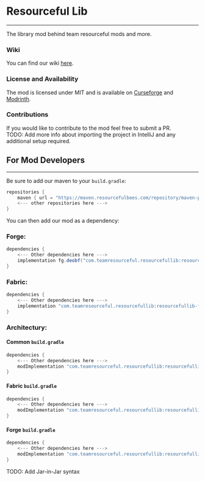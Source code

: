 # Resourceful Lib
<hr>

The library mod behind team resourceful mods and more.

### Wiki

You can find our wiki [here](https://lib.wiki.teamresourceful.com/).

### License and Availability

The mod is licensed under MIT and is available on [Curseforge](https://www.curseforge.com/minecraft/mc-mods/resourceful-lib) and [Modrinth](https://modrinth.com/mod/resourceful-lib).

### Contributions

If you would like to contribute to the mod feel free to submit a PR.
<br>TODO: Add more info about importing the project in IntelliJ and any additional setup required.

## For Mod Developers
<hr>

Be sure to add our maven to your `build.gradle`:
```gradle
repositories {
    maven { url = "https://maven.resourcefulbees.com/repository/maven-public/" }
    <--- other repositories here --->
}
```
You can then add our mod as a dependency:

### Forge:
```gradle
dependencies {
    <--- Other dependencies here --->
    implementation fg.deobf("com.teamresourceful.resourcefullib:resourcefullib-forge-1.20.1:2.1.24")
}
```

### Fabric:
```gradle
dependencies {
    <--- Other dependencies here --->
    implementation "com.teamresourceful.resourcefullib:resourcefullib-fabric-1.20.1:2.1.24"
}
```

### Architectury:

#### Common `build.gradle`
```gradle
dependencies {
    <--- Other dependencies here --->
    modImplementation "com.teamresourceful.resourcefullib:resourcefullib-common-1.20.1:2.1.24"
}
```

#### Fabric `build.gradle`
```gradle
dependencies {
    <--- Other dependencies here --->
    modImplementation "com.teamresourceful.resourcefullib:resourcefullib-fabric-1.20.1:2.1.24"
}
```

#### Forge `build.gradle`
```gradle
dependencies {
    <--- Other dependencies here --->
    modImplementation "com.teamresourceful.resourcefullib:resourcefullib-forge-1.20.1:2.1.24"
}
```

TODO: Add Jar-in-Jar syntax